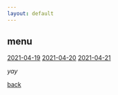 ```yaml
---
layout: default
---
```


## menu

[2021-04-19](./count/2021-04-19.html)
[2021-04-20](./count/2021-04-20.html)
[2021-04-21](./count/2021-04-21.html)

_yay_

[back](./)
